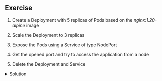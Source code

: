 ## Exercise

1. Create a Deployment with 5 replicas of Pods based on the *nginx:1.20-alpine* image

2. Scale the Deployment to 3 replicas

3. Expose the Pods using a Service of type NodePort

4. Get the opened port and try to access the application from a node

5. Delete the Deployment and Service

<details>
  <summary markdown="span">Solution</summary>

1. Create a Deployment with 5 replicas of Pods based on the *nginx:1.20-alpine* image

```
kubectl create deployment nginx --image=nginx:1.20-alpine --replicas=5
```

2. Scale the Deployment to 3 replicas

```
kubectl scale deploy/nginx --replicas=3
```

3. Expose the Pods using a Service of type NodePort

```
kubectl expose deploy/nginx --type=NodePort --port 80
```

4. Get the opened port and try to access the application from a node

```
k get svc nginx
NAME    TYPE       CLUSTER-IP      EXTERNAL-IP   PORT(S)        AGE
nginx   NodePort   10.101.92.175   <none>        80:31641/TCP   15s
```

In this example the opened port is 31641.

From a shell on a node:

```
curl http://localhost:31641
<!DOCTYPE html>
<html>
<head>
<title>Welcome to nginx!</title>
<style>
    body {
        width: 35em;
        margin: 0 auto;
        font-family: Tahoma, Verdana, Arial, sans-serif;
    }
</style>
</head>
<body>
<h1>Welcome to nginx!</h1>
<p>If you see this page, the nginx web server is successfully installed and
working. Further configuration is required.</p>

<p>For online documentation and support please refer to
<a href="http://nginx.org/">nginx.org</a>.<br/>
Commercial support is available at
<a href="http://nginx.com/">nginx.com</a>.</p>

<p><em>Thank you for using nginx.</em></p>
</body>
</html>
```

5. Delete the Deployment

```
k delete deploy/nginx svc/nginx
```

</details>

